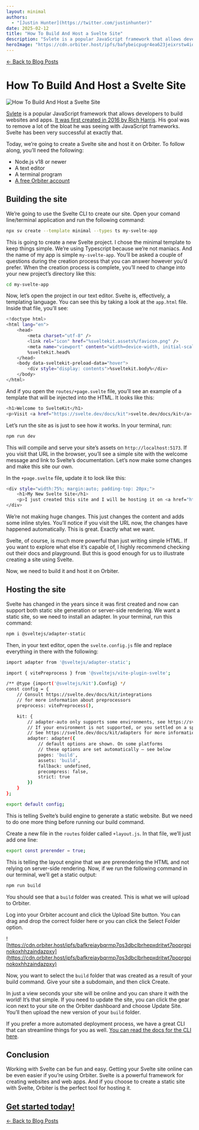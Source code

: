 ```yaml
---
layout: minimal
authors:
  - "[Justin Hunter](https://twitter.com/justinhunter)"
date: 2025-02-12
title: "How To Build And Host a Svelte Site"
description: "Svlete is a popular JavaScript framework that allows developers to build websites and apps. Let's host a Svelte site on Orbiter."
heroImage: "https://cdn.orbiter.host/ipfs/bafybeicpugr4ea623jeixrstw4iqjaki3vdoo4takqz2hw57wzjpjlduce"
---
```


[← Back to Blog Posts](/blog)

# How To Build And Host a Svelte Site

![How To Build And Host a Svelte Site](https://cdn.orbiter.host/ipfs/bafybeicpugr4ea623jeixrstw4iqjaki3vdoo4takqz2hw57wzjpjlduce)

[Svlete](https://svelte.dev) is a popular JavaScript framework that allows developers to build websites and apps. [It was first created in 2016 by Rich Harris](https://developyn.com/the-history-of-svelte/). His goal was to remove a lot of the bloat he was seeing with JavaScript frameworks. Svelte has been very successful at exactly that.

Today, we’re going to create a Svelte site and host it on Orbiter. To follow along, you’ll need the following:

- Node.js v18 or newer
- A text editor
- A terminal program
- [A free Orbiter account](https://orbiter.host/pricing)

## Building the site

We’re going to use the Svelte CLI to create our site. Open your comand line/terminal application and run the following command:

```bash
npx sv create --template minimal --types ts my-svelte-app
```

This is going to create a new Svelte project. I chose the minimal template to keep things simple. We’re using Typescript because we’re not maniacs. And the name of my app is simple `my-svelte-app`. You’ll be asked a couple of questions during the creation process that you can answer however you’d prefer. When the creation process is complete, you’ll need to change into your new project’s directory like this:

```bash
cd my-svelte-app
```

Now, let’s open the project in our text editor. Svelte is, effectively, a templating language. You can see this by taking a look at the `app.html` file. Inside that file, you’ll see:

```bash
<!doctype html>
<html lang="en">
	<head>
		<meta charset="utf-8" />
		<link rel="icon" href="%sveltekit.assets%/favicon.png" />
		<meta name="viewport" content="width=device-width, initial-scale=1" />
		%sveltekit.head%
	</head>
	<body data-sveltekit-preload-data="hover">
		<div style="display: contents">%sveltekit.body%</div>
	</body>
</html>
```

And if you open the `routes/+page.svelte` file, you’ll see an example of a template that will be injected into the HTML. It looks like this:

```bash
<h1>Welcome to SvelteKit</h1>
<p>Visit <a href="https://svelte.dev/docs/kit">svelte.dev/docs/kit</a> to read the documentation</p>
```

Let’s run the site as is just to see how it works. In your terminal, run:

```bash
npm run dev
```

This will compile and serve your site’s assets on `http://localhost:5173`. If you visit that URL in the browser, you’ll see a simple site with the welcome message and link to Svelte’s documentation. Let’s now make some changes and make this site our own.

In the `+page.svelte` file, update it to look like this:

```bash
<div style="width:75%; margin:auto; padding-top: 20px;">
    <h1>My New Svelte Site</h1>
    <p>I just created this site and I will be hosting it on <a href="https://orbiter.host">Orbiter</a>.</p>
</div>
```

We’re not making huge changes. This just changes the content and adds some inline styles. You’ll notice if you visit the URL now, the changes have happened automatically. This is great. Exactly what we want.

Svelte, of course, is much more powerful than just writing simple HTML. If you want to explore what else it’s capable of, I highly recommend checking out their docs and playground. But this is good enough for us to illustrate creating a site using Svelte.

Now, we need to build it and host it on Orbiter.

## Hosting the site

Svelte has changed in the years since it was first created and now can support both static site generation or server-side rendering. We want a static site, so we need to install an adapter. In your terminal, run this command:

```bash
npm i @sveltejs/adapter-static
```

Then, in your text editor, open the `svelte.config.js` file and replace everything in there with the following:

```bash
import adapter from '@sveltejs/adapter-static';

import { vitePreprocess } from '@sveltejs/vite-plugin-svelte';

/** @type {import('@sveltejs/kit').Config} */
const config = {
	// Consult https://svelte.dev/docs/kit/integrations
	// for more information about preprocessors
	preprocess: vitePreprocess(),

	kit: {
		// adapter-auto only supports some environments, see https://svelte.dev/docs/kit/adapter-auto for a list.
		// If your environment is not supported, or you settled on a specific environment, switch out the adapter.
		// See https://svelte.dev/docs/kit/adapters for more information about adapters.
		adapter: adapter({
			// default options are shown. On some platforms
			// these options are set automatically — see below
			pages: 'build',
			assets: 'build',
			fallback: undefined,
			precompress: false,
			strict: true
		})
	}
};

export default config;
```

This is telling Svelte’s build engine to generate a static website. But we need to do one more thing before running our build command.

Create a new file in the `routes` folder called `+layout.js`. In that file, we’ll just add one line:

```bash
export const prerender = true;
```

This is telling the layout engine that we are prerendering the HTML and not relying on server-side rendering. Now, if we run the following command in our terminal, we’ll get a static output:

```bash
npm run build
```

You should see that a `build` folder was created. This is what we will upload to Orbiter.

Log into your Orbiter account and click the Upload Site button. You can drag and drop the correct folder here or you can click the Select Folder option.

![https://cdn.orbiter.host/ipfs/bafkreiaybqrmp7qs3dbclbrhepxdritwt7poprgpinokoxhhzaindazpxy](https://cdn.orbiter.host/ipfs/bafkreiaybqrmp7qs3dbclbrhepxdritwt7poprgpinokoxhhzaindazpxy)

Now, you want to select the `build` folder that was created as a result of your build command. Give your site a subdomain, and then click Create.

In just a view seconds your site will be online and you can share it with the world! It’s that simple. If you need to update the site, you can click the gear icon next to your site on the Orbiter dashboard and choose Update Site. You’ll then upload the new version of your `build` folder.

If you prefer a more automated deployment process, we have a great CLI that can streamline things for you as well. [You can read the docs for the CLI here](https://docs.orbiter.host/cli).

## Conclusion

Working with Svelte can be fun and easy. Getting your Svelte site online can be even easier if you’re using Orbiter. Svelte is a powerful framework for creating websites and web apps. And if you choose to create a static site with Svelte, Orbiter is the perfect tool for hosting it.

[Get started today!](https://orbiter.host)
---

[← Back to Blog Posts](/blog)
